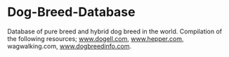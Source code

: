 # Dog-Breed-Database
Database of pure breed and hybrid dog breed in the world.
Compilation of the following resources; www.dogell.com, 
www.hepper.com, wagwalking.com, www.dogbreedinfo.com.
